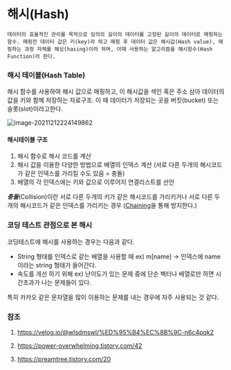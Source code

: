 # 해시(Hash)

	데이터의 효율적인 관리를 목적으로 임의의 길이의 데이터를 고정된 길이의 데이터로 매핑하는 함수. 매핑전 데이터 값은 키(key)라 하고 매핑 후 데이터 값은 해시값(Hash value), 매핑하는 과정 자체를 해싱(hasing)이라 하며, 이때 사용하는 알고리즘을 해시함수(Hash Function)라 한다.

### 해시 테이블(Hash Table)
해시 함수를 사용하여 해시 값으로 매핑하고, 이 해시값을 색인 혹은 주소 삼아 데이터의 값을 키와 함께 저장하는 자료구조. 이 때 데이터가 저장되는 곳을 버킷(bucket) 또는 슬롯(slot)이라고한다.

![image-20211212224149862](C:\Users\tjdgu\AppData\Roaming\Typora\typora-user-images\image-20211212224149862.png)

#### 해시테이블 구조

1. 해시 함수로 해시 코드를 계산
2. 해시 값을 이용한 다양한 방법으로 배열의 인덱스 계산 (서로 다른 두개의 해시코드가 같은 인덱스를 가리킬 수도 있음 = 충돌)
3. 배열의 각 인덱스에는 키와 값으로 이루어지 연결리스트를 선언



***충돌***(Collision)이란 서로 다른 두개의 키가 같은 해시코드를 가리키거나 서로 다른 두개의 해시코드가 같은 인덱스를 가리키는 경우 ([Chaining](https://preamtree.tistory.com/20)을 통해 방지한다.)



### 코딩 테스트 관점으로 본 해시

코딩테스트에 해시를 사용하는 경우는 다음과 같다.
- String 형태를 인덱스로 같는 배열을 사용할 때 ex) m[name] -> 인덱스에 name이라는 string 형태가 들어간다.
- 속도를 개선 하기 위해 ex) 난이도가 있는 문제 중에 단순 벡터나 배열로만 하면 시간초과가 나는 문제들이 있다.

특히 카카오 같은 문자열을 많이 이용하는 문제를 내는 경우에 자주 사용되는 것 같다.



### 참조

1. https://velog.io/@wlsdmswl/%ED%95%B4%EC%8B%9C-n6c4pqk2

2. https://power-overwhelming.tistory.com/42

3. https://preamtree.tistory.com/20

